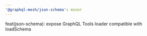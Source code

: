 ```yaml
---
'@graphql-mesh/json-schema': minor
---
```


feat(json-schema): expose GraphQL Tools loader compatible with loadSchema
